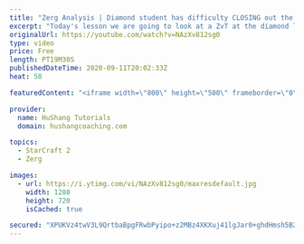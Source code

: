```yaml
---
title: "Zerg Analysis | Diamond student has difficulty CLOSING out the MATCH [Starcraft 2]"
excerpt: "Today's lesson we are going to look at a ZvT at the diamond level focusing on the Zerg Analysis. The zerg manages to get into a very strong position but has difficulty closing it out. Let's learn how we can approach this scenario better!  Zerg Analysis | Diamond student has difficulty CLOSING out the"
originalUrl: https://youtube.com/watch?v=NAzXv812sg0
type: video
price: Free
length: PT19M30S
publishedDateTime: 2020-09-11T20:02:33Z
heat: 50

featuredContent: "<iframe width=\"800\" height=\"500\" frameborder=\"0\" src=\"https://www.youtube.com/embed/NAzXv812sg0\" allow=\"accelerometer; autoplay; encrypted-media; gyroscope; picture-in-picture\" allowfullscreen></iframe>"

provider:
  name: HuShang Tutorials
  domain: hushangcoaching.com

topics:
  - StarCraft 2
  - Zerg

images:
  - url: https://i.ytimg.com/vi/NAzXv812sg0/maxresdefault.jpg
    width: 1280
    height: 720
    isCached: true

secured: "XPUKVz4twV3L9QrtbaBpgFRwbPyipo+z2MBz4XKXuj41lgJar0+ghdHmsh5B2TO7OYg3OPjWJb2gbZ/Gsxelf6ForWmthyAUdX7A/h5rRkugM68BZzstfMEnoe5jWj6s+kDZQYcC3ua+b5fsuXtGl1VB4DEOTNBQAyF0RnjycW/xLTWHmyKTw4XtW4LUikZ0bapv83Qtoxxu4pVt7mpLtNwGpzZkEajVjuwzJ6s8tCAacQtUlHM0T2OUmQt17vJZH2zK8KPSznPeW1IQICwBXJOc6k/sc/NzPLzdiZ8CQkvFXOyU7dZBfee/8EYtm0vtkQXl7d8tu8nxGnCjaeW8jFAD6rVEQVg2+W+zvt6OynNzQNFbvWaXLKAD55mCV5H8KQ/+UcBwcYpPq8GV8OzX03iaElwLw/6HKgvMq2bkYfQ=;vRj2qvCZ0jlyuzsYiiYjOg=="
---
```


